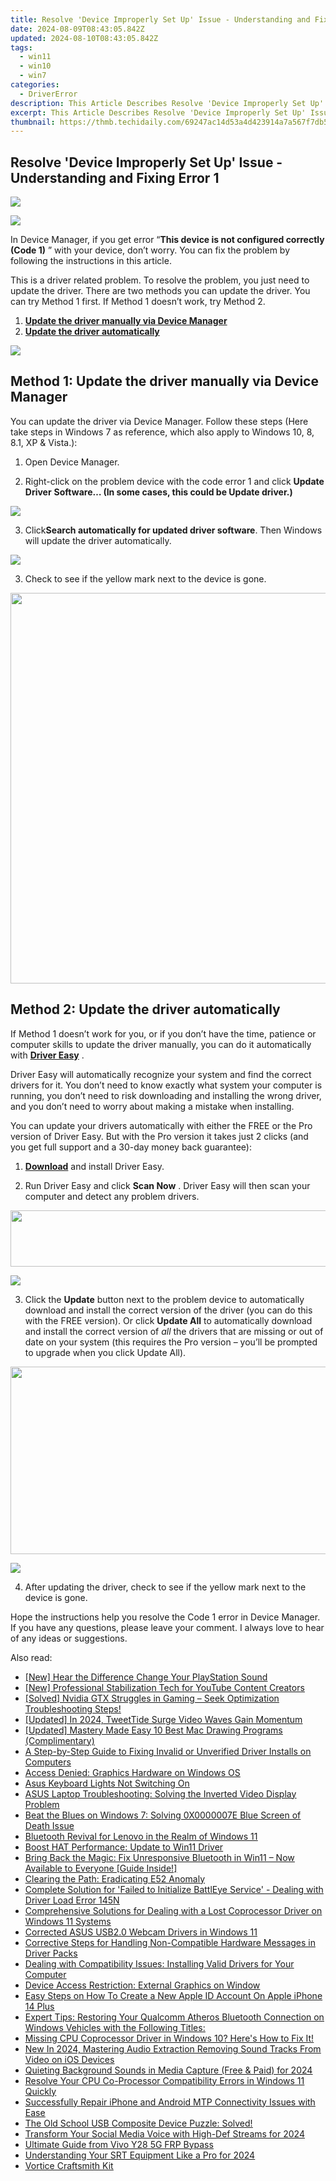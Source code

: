 ```yaml
---
title: Resolve 'Device Improperly Set Up' Issue - Understanding and Fixing Error 1
date: 2024-08-09T08:43:05.842Z
updated: 2024-08-10T08:43:05.842Z
tags:
  - win11
  - win10
  - win7
categories:
  - DriverError
description: This Article Describes Resolve 'Device Improperly Set Up' Issue - Understanding and Fixing Error 1
excerpt: This Article Describes Resolve 'Device Improperly Set Up' Issue - Understanding and Fixing Error 1
thumbnail: https://thmb.techidaily.com/69247ac14d53a4d423914a7a567f7db5686b08abed208ce9a52f3e4561b6e4e9.jpg
---
```


## Resolve 'Device Improperly Set Up' Issue - Understanding and Fixing Error 1

<!-- affiliate ads begin -->
<a href="https://shop.mondly.com/affiliate.php?ACCOUNT=ATISTUDI&AFFILIATE=108875&PATH=https%3A%2F%2Fwww.mondly.com%3FAFFILIATE%3D108875%26RESOURCE%3D%2BEducational%2B970x90%2B"><img src="https://secure.avangate.com/images/merchant/69c418c33ec2e1a4267fa9bb77fa1428/educational-970x90.gif" border="0"></a>
<!-- affiliate ads end -->
![](https://images.drivereasy.com/wp-content/uploads/2018/03/img_5a977c5211acf.png)

 In Device Manager, if you get error “**This device is not configured correctly (Code 1)** ” with your device, don’t worry. You can fix the problem by following the instructions in this article.

 This is a driver related problem. To resolve the problem, you just need to update the driver. There are two methods you can update the driver. You can try Method 1 first. If Method 1 doesn’t work, try Method 2\.

1. [**Update the driver manually via Device Manager**](https://malaysia-healthcare-travel-council.pxf.io/752oeg)
2. [**Update the driver automatically**](https://atezr.pxf.io/752omg)

<!-- affiliate ads begin -->
<a href="https://secure.2checkout.com/order/checkout.php?PRODS=3851691&QTY=1&AFFILIATE=108875&CART=1"><img src="http://www.aiseesoft.com/avangate/30p/banner.jpg" border="0"></a>
<!-- affiliate ads end -->
## Method 1: Update the driver manually via Device Manager

 You can update the driver via Device Manager. Follow these steps (Here take steps in Windows 7 as reference, which also apply to Windows 10, 8, 8.1, XP & Vista.):  
  
 1) Open Device Manager.

 2) Right-click on the problem device with the code error 1 and click **Update Driver**
 **Software… (In some cases, this could be Update driver.)**

![](https://images.drivereasy.com/wp-content/uploads/2016/05/img_57318a0304278.png)

3) Click**Search automatically for updated driver software**. Then Windows will update the driver automatically.  

![](https://images.drivereasy.com/wp-content/uploads/2016/05/img_57318a2bd0396.png)

3) Check to see if the yellow mark next to the device is gone.

<!-- affiliate ads begin -->
<a href="https://electronicx.pxf.io/c/5597632/1872496/14483" target="_top" id="1872496"><img src="//a.impactradius-go.com/display-ad/14483-1872496" border="0" alt="" width="750" height="625"/></a><img height="0" width="0" src="https://imp.pxf.io/i/5597632/1872496/14483" style="position:absolute;visibility:hidden;" border="0" />
<!-- affiliate ads end -->
##  Method 2: Update the driver automatically

 If Method 1 doesn’t work for you, or if you don’t have the time, patience or computer skills to update the driver manually, you can do it automatically with **[Driver Easy](https://tools.techidaily.com/drivereasy/download/)**  .

 Driver Easy will automatically recognize your system and find the correct drivers for it. You don’t need to know exactly what system your computer is running, you don’t need to risk downloading and installing the wrong driver, and you don’t need to worry about making a mistake when installing.

 You can update your drivers automatically with either the FREE or the Pro version of Driver Easy. But with the Pro version it takes just 2 clicks (and you get full support and a 30-day money back guarantee):

 1) **[Download](https://tools.techidaily.com/drivereasy/download/)**   and install Driver Easy.

 2) Run Driver Easy and click **Scan Now** . Driver Easy will then scan your computer and detect any problem drivers.

<!-- affiliate ads begin -->
<a href="https://arkmc.pxf.io/c/5597632/427477/5172" target="_top" id="427477"><img src="//a.impactradius-go.com/display-ad/5172-427477" border="0" alt="" width="728" height="90"/></a><img height="0" width="0" src="https://arkmc.pxf.io/i/5597632/427477/5172" style="position:absolute;visibility:hidden;" border="0" />
<!-- affiliate ads end -->
![](https://images.drivereasy.com/wp-content/uploads/2018/03/img_5a97796ac519e.jpg)

 3) Click the **Update** button next to the problem device to automatically download and install the correct version of the driver (you can do this with the FREE version). Or click **Update All**  to automatically download and install the correct version of _all_   the drivers that are missing or out of date on your system (this requires the Pro version – you’ll be prompted to upgrade when you click Update All).

<!-- affiliate ads begin -->
<a href="https://25home.pxf.io/c/5597632/2090698/16836" target="_top" id="2090698"><img src="//a.impactradius-go.com/display-ad/16836-2090698" border="0" alt="" width="720" height="300"/></a>
<!-- affiliate ads end -->
![](https://images.drivereasy.com/wp-content/uploads/2018/03/img_5a9779737fc89.jpg)

 4) After updating the driver, check to see if the yellow mark next to the device is gone.

 Hope the instructions help you resolve the Code 1 error in Device Manager. If you have any questions, please leave your comment. I always love to hear of any ideas or suggestions.

<ins class="adsbygoogle"
     style="display:block"
     data-ad-format="autorelaxed"
     data-ad-client="ca-pub-7571918770474297"
     data-ad-slot="1223367746"></ins>



<ins class="adsbygoogle"
     style="display:block"
     data-ad-client="ca-pub-7571918770474297"
     data-ad-slot="8358498916"
     data-ad-format="auto"
     data-full-width-responsive="true"></ins>



<span class="atpl-alsoreadstyle">Also read:</span>
<div><ul>
<li><a href="https://some-techniques.techidaily.com/new-hear-the-difference-change-your-playstation-sound/"><u>[New] Hear the Difference  Change Your PlayStation Sound</u></a></li>
<li><a href="https://extra-skills.techidaily.com/new-professional-stabilization-tech-for-youtube-content-creators/"><u>[New] Professional Stabilization Tech for YouTube Content Creators</u></a></li>
<li><a href="https://driver-error.techidaily.com/1721100256114-solved-nvidia-gtx-struggles-in-gaming-seek-optimization-troubleshooting-steps/"><u>[Solved] Nvidia GTX Struggles in Gaming – Seek Optimization Troubleshooting Steps!</u></a></li>
<li><a href="https://twitter-videos.techidaily.com/updated-in-2024-tweettide-surge-video-waves-gain-momentum/"><u>[Updated] In 2024, TweetTide Surge  Video Waves Gain Momentum</u></a></li>
<li><a href="https://extra-skills.techidaily.com/updated-mastery-made-easy-10-best-mac-drawing-programs-complimentary/"><u>[Updated] Mastery Made Easy  10 Best Mac Drawing Programs (Complimentary)</u></a></li>
<li><a href="https://driver-error.techidaily.com/a-step-by-step-guide-to-fixing-invalid-or-unverified-driver-installs-on-computers/"><u>A Step-by-Step Guide to Fixing Invalid or Unverified Driver Installs on Computers</u></a></li>
<li><a href="https://driver-error.techidaily.com/access-denied-graphics-hardware-on-windows-os/"><u>Access Denied: Graphics Hardware on Windows OS</u></a></li>
<li><a href="https://driver-error.techidaily.com/asus-keyboard-lights-not-switching-on/"><u>Asus Keyboard Lights Not Switching On</u></a></li>
<li><a href="https://driver-error.techidaily.com/asus-laptop-troubleshooting-solving-the-inverted-video-display-problem/"><u>ASUS Laptop Troubleshooting: Solving the Inverted Video Display Problem</u></a></li>
<li><a href="https://driver-error.techidaily.com/beat-the-blues-on-windows-7-solving-0x0000007e-blue-screen-of-death-issue/"><u>Beat the Blues on Windows 7: Solving 0X0000007E Blue Screen of Death Issue</u></a></li>
<li><a href="https://driver-error.techidaily.com/bluetooth-revival-for-lenovo-in-the-realm-of-windows-11/"><u>Bluetooth Revival for Lenovo in the Realm of Windows 11</u></a></li>
<li><a href="https://driver-error.techidaily.com/boost-hat-performance-update-to-win11-driver/"><u>Boost HAT Performance: Update to Win11 Driver</u></a></li>
<li><a href="https://driver-error.techidaily.com/bring-back-the-magic-fix-unresponsive-bluetooth-in-win11-now-available-to-everyone-guide-inside/"><u>Bring Back the Magic: Fix Unresponsive Bluetooth in Win11 – Now Available to Everyone [Guide Inside!]</u></a></li>
<li><a href="https://driver-error.techidaily.com/clearing-the-path-eradicating-e52-anomaly/"><u>Clearing the Path: Eradicating E52 Anomaly</u></a></li>
<li><a href="https://driver-error.techidaily.com/complete-solution-for-failed-to-initialize-battleye-service-dealing-with-driver-load-error-145n/"><u>Complete Solution for 'Failed to Initialize BattlEye Service' - Dealing with Driver Load Error 145N</u></a></li>
<li><a href="https://driver-error.techidaily.com/comprehensive-solutions-for-dealing-with-a-lost-coprocessor-driver-on-windows-11-systems/"><u>Comprehensive Solutions for Dealing with a Lost Coprocessor Driver on Windows 11 Systems</u></a></li>
<li><a href="https://driver-error.techidaily.com/corrected-asus-usb20-webcam-drivers-in-windows-11/"><u>Corrected ASUS USB2.0 Webcam Drivers in Windows 11</u></a></li>
<li><a href="https://driver-error.techidaily.com/corrective-steps-for-handling-non-compatible-hardware-messages-in-driver-packs/"><u>Corrective Steps for Handling Non-Compatible Hardware Messages in Driver Packs</u></a></li>
<li><a href="https://driver-error.techidaily.com/dealing-with-compatibility-issues-installing-valid-drivers-for-your-computer/"><u>Dealing with Compatibility Issues: Installing Valid Drivers for Your Computer</u></a></li>
<li><a href="https://driver-error.techidaily.com/device-access-restriction-external-graphics-on-window/"><u>Device Access Restriction: External Graphics on Window</u></a></li>
<li><a href="https://ios-unlock.techidaily.com/easy-steps-on-how-to-create-a-new-apple-id-account-on-apple-iphone-14-plus-by-drfone-ios/"><u>Easy Steps on How To Create a New Apple ID Account On Apple iPhone 14 Plus</u></a></li>
<li><a href="https://driver-error.techidaily.com/1721104280835-expert-tips-restoring-your-qualcomm-atheros-bluetooth-connection-on-windows-vehicles-with-the-following-titles/"><u>Expert Tips: Restoring Your Qualcomm Atheros Bluetooth Connection on Windows Vehicles with the Following Titles:</u></a></li>
<li><a href="https://driver-error.techidaily.com/1721100936688-missing-cpu-coprocessor-driver-in-windows-10-heres-how-to-fix-it/"><u>Missing CPU Coprocessor Driver in Windows 10? Here's How to Fix It!</u></a></li>
<li><a href="https://voice-adjusting.techidaily.com/new-in-2024-mastering-audio-extraction-removing-sound-tracks-from-video-on-ios-devices/"><u>New In 2024, Mastering Audio Extraction Removing Sound Tracks From Video on iOS Devices</u></a></li>
<li><a href="https://on-screen-recording.techidaily.com/quieting-background-sounds-in-media-capture-free-and-paid-for-2024/"><u>Quieting Background Sounds in Media Capture (Free & Paid) for 2024</u></a></li>
<li><a href="https://driver-error.techidaily.com/1721102799552-resolve-your-cpu-co-processor-compatibility-errors-in-windows-11-quickly/"><u>Resolve Your CPU Co-Processor Compatibility Errors in Windows 11 Quickly</u></a></li>
<li><a href="https://driver-error.techidaily.com/1721102331051-successfully-repair-iphone-and-android-mtp-connectivity-issues-with-ease/"><u>Successfully Repair iPhone and Android MTP Connectivity Issues with Ease</u></a></li>
<li><a href="https://driver-error.techidaily.com/1721101249949-the-old-school-usb-composite-device-puzzle-solved/"><u>The Old School USB Composite Device Puzzle: Solved!</u></a></li>
<li><a href="https://facebook-video-recording.techidaily.com/transform-your-social-media-voice-with-high-def-streams-for-2024/"><u>Transform Your Social Media Voice with High-Def Streams for 2024</u></a></li>
<li><a href="https://bypass-frp.techidaily.com/ultimate-guide-from-vivo-y28-5g-frp-bypass-by-drfone-android/"><u>Ultimate Guide from Vivo Y28 5G FRP Bypass</u></a></li>
<li><a href="https://some-skills.techidaily.com/understanding-your-srt-equipment-like-a-pro-for-2024/"><u>Understanding Your SRT Equipment Like a Pro for 2024</u></a></li>
<li><a href="https://extra-lessons.techidaily.com/vortice-craftsmith-kit/"><u>Vortice Craftsmith Kit</u></a></li>
</ul></div>
